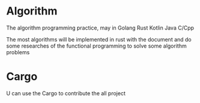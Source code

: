 # Algorithm
The algorithm programming practice, may in Golang Rust Kotlin Java  C/Cpp

The most algorithms will be implemented in rust with the document and do some researches of the functional programming to solve some algorithm problems

# Cargo 

U can use the Cargo to contribute the all project 
